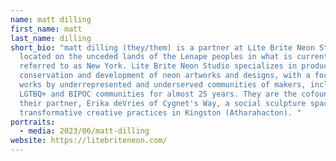 ```yaml
---
name: matt dilling
first_name: matt
last_name: dilling
short_bio: "matt dilling (they/them) is a partner at Lite Brite Neon Studio,
  located on the unceded lands of the Lenape peoples in what is currently
  referred to as New York. Lite Brite Neon Studio specializes in production,
  conservation and development of neon artworks and designs, with a focus on
  works by underrepresented and underserved communities of makers, including the
  LGTBQ+ and BIPOC communities for almost 25 years. They are the cofounder, with
  their partner, Erika deVries of Cygnet's Way, a social sculpture space for
  transformative creative practices in Kingston (Atharahacton). "
portraits:
  - media: 2023/06/matt-dilling
website: https://litebriteneon.com/
---
```

